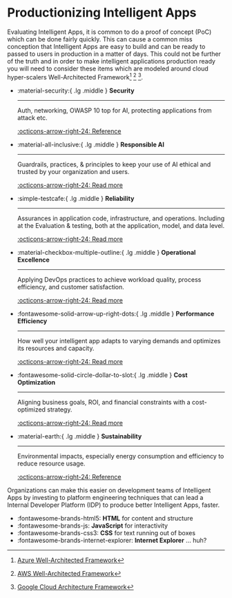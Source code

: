 # Productionizing Intelligent Apps

Evaluating Intelligent Apps, it is common to do a proof of concept (PoC) which can be done fairly quickly. This can cause a common miss conception that Intelligent Apps are easy to build and can be ready to passed to users in production in a matter of days. This could not be further of the truth and in order to make intelligent applications production ready you will need to consider these items which are modeled around cloud hyper-scalers Well-Architected Framework[^1] [^2] [^3].

<div class="grid cards" markdown>

-   :material-security:{ .lg .middle } __Security__

    ---

    Auth, networking, OWASP 10 top for AI, protecting applications from attack  etc.

    [:octicons-arrow-right-24: Reference](security.md)

-   :material-all-inclusive:{ .lg .middle } __Responsible AI__

    ---

    Guardrails, practices, & principles to keep your use of AI ethical and trusted by your organization and users.

    [:octicons-arrow-right-24: Read more](responsible-ai.md)

-   :simple-testcafe:{ .lg .middle } __Reliability__

    ---

    Assurances in application code, infrastructure, and operations. Including at the Evaluation & testing, both at the application, model, and data level. 

    [:octicons-arrow-right-24: Read more](reliability.md)

-   :material-checkbox-multiple-outline:{ .lg .middle } __Operational Excellence__

    ---

    Applying DevOps practices to achieve workload quality, process efficiency, and customer satisfaction.

    [:octicons-arrow-right-24: Read more](operational-excellence.md)

-   :fontawesome-solid-arrow-up-right-dots:{ .lg .middle } __Performance Efficiency__

    ---

    How well your intelligent app adapts to varying demands and optimizes its resources and capacity.

    [:octicons-arrow-right-24: Read more](performance-efficiency.md)

-   :fontawesome-solid-circle-dollar-to-slot:{ .lg .middle } __Cost Optimization__

    ---

    Aligning business goals, ROI, and financial constraints with a cost-optimized strategy.

    [:octicons-arrow-right-24: Read more](cost-optimization.md)

-   :material-earth:{ .lg .middle } __Sustainability__

    ---

    Environmental impacts, especially energy consumption and efficiency to reduce resource usage.

    [:octicons-arrow-right-24: Reference](#)


</div>

Organizations can make this easier on development teams of Intelligent Apps by investing to platform engineering techniques that can lead a Internal Developer Platform (IDP) to produce better Intelligent Apps, faster.

<div class="grid cards" markdown>

- :fontawesome-brands-html5: __HTML__ for content and structure
- :fontawesome-brands-js: __JavaScript__ for interactivity
- :fontawesome-brands-css3: __CSS__ for text running out of boxes
- :fontawesome-brands-internet-explorer: __Internet Explorer__ ... huh?

</div>

[^1]: [Azure Well-Architected Framework](https://learn.microsoft.com/en-us/azure/well-architected/)
[^2]: [AWS Well-Architected Framework](https://docs.aws.amazon.com/wellarchitected/latest/framework/welcome.html)
[^3]: [Google Cloud Architecture Framework](https://cloud.google.com/architecture/framework)